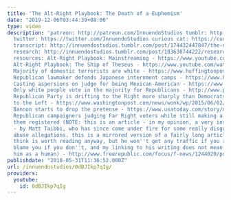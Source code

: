 ```yaml
---
title: 'The Alt-Right Playbook: The Death of a Euphemism'
date: "2019-12-06T03:44:39+08:00"
type: video
description: 'patreon: http://patreon.com/InnuendoStudios tumblr: http://innuendostudios.tumblr.com
  twitter: https://twitter.com/InnuendoStudios curious cat: https://curiouscat.me/InnuendoStudios
  transcript: http://innuendostudios.tumblr.com/post/174432447847/the-newest-installment-of-the-alt-right-playbook
  research: http://innuendostudios.tumblr.com/post/183630744222/research-masterpost
  resources: Alt-Right Playbook: Mainstreaming - https://www.youtube.com/watch?v=Gq0ZHgKT2tc
  Alt-Right Playbook: The Ship of Theseus - https://www.youtube.com/watch?v=Ui-ArJRqEvU
  Majority of domestic terrorists are white - https://www.huffingtonpost.com/entry/domestic-terrorism-white-supremacists-islamist-extremists_us_594c46e4e4b0da2c731a84df
  Republican lawmaker defends Japanese internment camps - https://www.huffingtonpost.com/entry/colorado-phil-covarrubias-defends-japanese-american-camps_us_58d30379e4b0f838c62f5793
  Casting aspersions on judge for being Mexican-American - https://www.theatlantic.com/politics/archive/2016/05/trump-judge-gonzalo-curiel/484790/
  Only white people vote in the majority for Republicans - http://www.people-press.org/2018/03/20/party-identification-trends-1992-2017/
  Republican Party is drifting to the Right more sharply than Democrats are drifting
  to the Left - https://www.washingtonpost.com/news/wonk/wp/2015/06/02/this-astonishing-chart-shows-how-republicans-are-an-endangered-species/
  Bannon starts to drop the pretense - https://www.usatoday.com/story/news/2018/03/16/bannon-racist-badge-honor/417286002/
  Republican campaigners judging Far Right voters while still making a point to get
  them registered (NOTE: this is an article - in my opinion, a very insightful one
  - by Matt Taibbi, who has since come under fire for some really disgusting sexual
  abuse allegations. this is a mirrored version of a fairly long article, which I
  think is worth reading anyway, but he won''t get any traffic if you read it, I won''t
  blame you if you don''t, and my linking to his writing does not mean I approve of
  him as a human) - http://www.freerepublic.com/focus/f-news/1244020/posts'
publishdate: "2018-05-31T11:36:52.000Z"
url: /innuendostudios/0dBJIkp7qIg/
providers:
  youtube:
    id: 0dBJIkp7qIg
---
```

